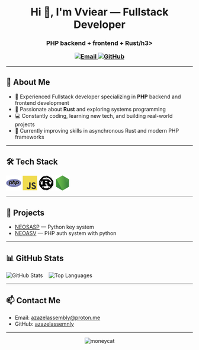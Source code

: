<h1 align="center">Hi 👋, I'm Vviear — Fullstack Developer</h1>
<h3 align="center">PHP backend + frontend + Rust/h3>

<p align="center">
  <a href="mailto:azazelassembly@proton.me" target="_blank" rel="noopener">
    <img src="https://img.shields.io/badge/Email-azazelassembly@proton.me-blue?style=flat-square&logo=protonmail" alt="Email" />
  </a>
  <a href="https://github.com/azazelassembly" target="_blank" rel="noopener">
    <img src="h[ttps://img.shields.io/badge/GitHub-Tikhon-black?style=flat-square&logo=github](https://img.shields.io/badge/GitHub-azazelassembly-black?style=flat-square&logo=github)" alt="GitHub" />
  </a>
</p>

---

## 🚀 About Me

- 🔧 Experienced Fullstack developer specializing in **PHP** backend and frontend development  
- 🦀 Passionate about **Rust** and exploring systems programming  
- 💻 Constantly coding, learning new tech, and building real-world projects  
- 🌱 Currently improving skills in asynchronous Rust and modern PHP frameworks  

---

## 🛠️ Tech Stack

<p align="left">
  <a href="https://www.php.net/" target="_blank" rel="noopener"><img src="https://raw.githubusercontent.com/devicons/devicon/master/icons/php/php-original.svg" alt="php" width="40" height="40"/></a>
  <a href="https://www.javascript.com/" target="_blank" rel="noopener"><img src="https://raw.githubusercontent.com/devicons/devicon/master/icons/javascript/javascript-original.svg" alt="javascript" width="40" height="40"/></a>
  <a href="https://www.rust-lang.org/" target="_blank" rel="noopener"><img src="https://raw.githubusercontent.com/devicons/devicon/master/icons/rust/rust-plain.svg" alt="rust" width="40" height="40"/></a>
  <a href="https://nodejs.org/" target="_blank" rel="noopener"><img src="https://raw.githubusercontent.com/devicons/devicon/master/icons/nodejs/nodejs-original.svg" alt="nodejs" width="40" height="40"/></a>
</p>

---

## 📂 Projects

- [NEOSASP](https://github.com/azazelassembly/NEOSASP) — Python key system
- [NEOASV](https://github.com/yourusername/NEOASV) — PHP auth system with python  

---

## 📊 GitHub Stats

<p align="left">
  <img src="https://github-readme-stats.vercel.app/api?username=azazelassembly&show_icons=true&locale=en" alt="GitHub Stats" />
  &nbsp;&nbsp;
  <img src="https://github-readme-stats.vercel.app/api/top-langs/?username=azazelassembly&layout=compact" alt="Top Languages" />
</p>

---

## 📫 Contact Me

- Email: azazelassembly@proton.me
- GitHub: [azazelassemnly](https://github.com/azazelassembly)  

---

<p align="center">
  <img src="https://media0.giphy.com/media/v1.Y2lkPTc5MGI3NjExa2VsdjdnNXdoMjY4cDF2MWJpdWlhYThsZ2oxcTZ5NjB5bHd5dXgzOCZlcD12MV9pbnRlcm5hbF9naWZfYnlfaWQmY3Q9Zw/11zyJuJXMxxJFm/giphy.gif" alt="moneycat" width="300" />
</p>
